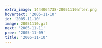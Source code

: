 ```yaml
---
extra_image: 1444064738-20051110after.png
hovertext: '2005-11-10'
id: '2005-11-10'
image: 20051110.gif
next: '2005-11-11'
prev: '2005-11-09'
title: '2005-11-10'
---
```

